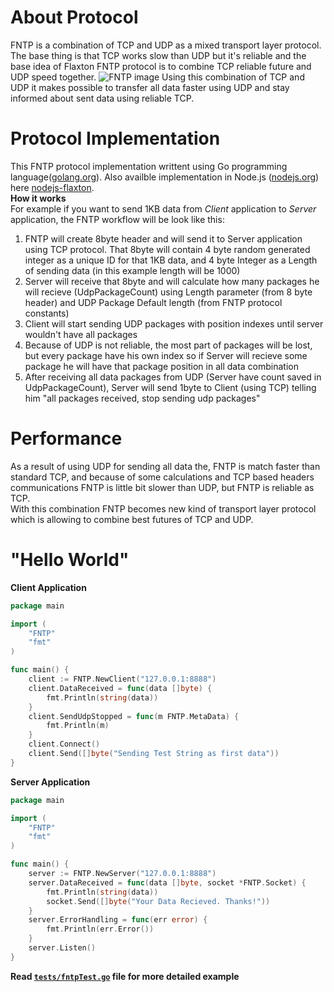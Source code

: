 # About Protocol
FNTP is a combination of TCP and UDP as a mixed transport layer protocol. The base  thing is that TCP works slow than UDP but it's reliable and the base idea of Flaxton FNTP protocol is to combine TCP reliable future and UDP speed together.
<img src="http://flaxton.io/img/fntp.png" alt="FNTP image"/>
Using this combination of TCP and UDP it makes possible to transfer all data faster using UDP and stay informed about sent data using reliable TCP.

# Protocol Implementation
This FNTP protocol implementation writtent using Go programming language(<a href="http://golang.org" target="_blank">golang.org</a>).
Also availble implementation in Node.js (<a href="http://nodejs.org" target="_blank">nodejs.org</a>) here <a href="https://github.com/tigran-bayburtsyan/nodejs-flaxton" target="_blank">nodejs-flaxton</a>.
<br/>
<b>How it works</b>
<br/>
For example if you want to send 1KB data from <i>Client</i> application to <i>Server</i> application, the FNTP workflow will be look like this:
<ol>
<li>FNTP will create 8byte header and will send it to Server application using TCP protocol. That 8byte will contain 4 byte random generated integer as a unique ID for that 1KB data, and 4 byte Integer as a Length of sending data (in this example length will be 1000)</li>
<li>Server will receive that 8byte and will calculate how many packages he will recieve (UdpPackageCount) using Length parameter (from 8 byte header) and UDP Package Default length (from FNTP protocol constants)</li>
<li>Client will start sending UDP packages with position indexes until server wouldn't have all packages</li>
<li>Because of UDP is not reliable, the most part of packages will be lost, but every package have his own index so if Server will recieve some package he will have that package position in all data combination</li>
<li>After receiving all data packages from UDP (Server have count saved in UdpPackageCount), Server will send 1byte to Client (using TCP) telling him "all packages received, stop sending udp packages"</li>
</ol>

# Performance
As a result of using UDP for sending all data the, FNTP is match faster than standard TCP, and because of some calculations and TCP based headers communications FNTP is little bit slower than UDP, but FNTP is reliable as TCP.<br/>
With this combination FNTP becomes new kind of transport layer protocol which is allowing to combine best futures of TCP and UDP.

# "Hello World"
<b>Client Application</b>
```go
package main

import (
	"FNTP"
	"fmt"
)

func main() {
	client := FNTP.NewClient("127.0.0.1:8888")
	client.DataReceived = func(data []byte) {
		fmt.Println(string(data))
	}
	client.SendUdpStopped = func(m FNTP.MetaData) {
		fmt.Println(m)
	}
	client.Connect()
	client.Send([]byte("Sending Test String as first data"))
}
```
<b>Server Application</b>
```go
package main

import (
	"FNTP"
	"fmt"
)

func main() {
	server := FNTP.NewServer("127.0.0.1:8888")
	server.DataReceived = func(data []byte, socket *FNTP.Socket) {
		fmt.Println(string(data))
		socket.Send([]byte("Your Data Recieved. Thanks!"))
	}
	server.ErrorHandling = func(err error) {
		fmt.Println(err.Error())
	}
	server.Listen()
}
```
<b>Read <a href="https://github.com/flaxtonio/fntp/blob/master/tests/fntpTest.go" target="_blank"><code>tests/fntpTest.go</code></a> file for more detailed example</b>
